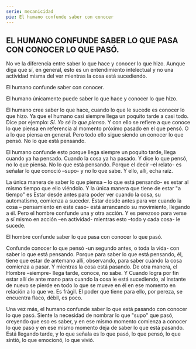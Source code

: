 ```yaml
---
serie: mecanicidad
pie: El humano confunde saber con conocer
---
```


## EL HUMANO CONFUNDE SABER LO QUE PASA CON CONOCER LO QUE PASÓ.

No ve la diferencia entre saber lo que hace y conocer lo que hizo. Aunque diga que sí, en general, esto es un entendimiento intelectual y no una actividad misma del ver mientras la cosa está sucediendo.

El humano confunde saber con conocer.

El humano únicamente puede saber lo que hace y conocer lo que hizo.

El humano cree saber lo que hace, cuando lo que le sucede es conocer lo que hizo. Ya que el humano casi siempre llega un poquito tarde a casi todo. Dice por ejemplo: _Sí. Yo sé lo que pienso_. Y con ello se refiere a que conoce lo que piensa en referencia al momento próximo pasado en el que pensó. O a lo que piensa en general. Pero todo ello sigue siendo un conocer lo que pensó. No lo que está pensando.

El humano confunde esto porque llega siempre un poquito tarde, llega cuando ya ha pensado. Cuando la cosa ya ha pasado. Y dice lo que pensó, no lo que piensa. No lo que está pensando. Porque el decir –el relato- es señalar lo que conoció –supo- y no lo que sabe. Y ello, allí, echa raíz.

La única manera de saber lo que piensa – lo que está pensando- es estar al mismo tiempo que ello viéndolo. Y la única manera que tiene de estar "a tiempo" es Estar desde antes para poder ver cuando la cosa, su automatismo, comienza a suceder. Estar desde antes para ver cuando la cosa – pensamiento en este caso- está arrancando su movimiento, llegando a él. Pero el hombre confunde una y otra acción. Y es perezoso para verse a sí mismo en acción –en actividad- mientras esto –todo y cada cosa- le sucede.

El hombre confunde saber lo que pasa con conocer lo que pasó.

Confunde conocer lo que pensó -un segundo antes, o toda la vida- con saber lo que está pensando. Porque para saber lo que está pensando, él, tiene que estar de antemano allí, observando, para saber cuándo la cosa comienza a pasar. Y mientras la cosa está pasando. De otra manera, el Hombre –siempre- llega tarde, conoce, no sabe. Y Cuando logra por fin estar allí de ante mano para cuando la cosa le está sucediendo, al instante de nuevo se pierde en todo lo que se mueve en él en ese momento en relación a lo que ve. Es frágil. El poder que tiene para ello, por pereza, se encuentra flaco, débil, es poco.

Una vez más, el humano confunde saber lo que está pasando con conocer lo que pasó. Siente la necesidad de nombrar lo que "supo" que pasó, creyendo que eso es saber, y en ese mismo momento comienza a conocer lo que pasó y en ese mismo momento deja de saber lo que está pasando. Está llegando tarde, y lo que señala es lo que pasó, lo que pensó, lo que sintió, lo que emocionó, lo que vivió.
